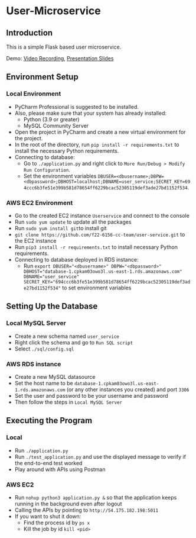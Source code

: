 # User-Microservice

## Introduction

This is a simple Flask based user microservice.

Demo: [Video Recording](https://youtu.be/IW4IQe46KFg), [Presentation Slides](https://docs.google.com/presentation/d/1HG4Q6YdYU-IPsPstCrpNPSzbTTi_HwuTJENlMxSjNfc/edit?usp=sharing)


## Environment Setup
### Local Environment
- PyCharm Professional is suggested to be installed.
- Also, please make sure that your system has already installed:
  - Python (3.9 or greater)
  - MySQL Community Server
- Open the project in PyCharm and create a new virtual environment for the project.
- In the root of the directory, run ```pip install -r requirements.txt``` to install the necessary Python requirements.
- Connecting to database:
  - Go to ```./application.py``` and right click to ```More Run/Debug > Modify Run Configuration```.
  - Set the environment variables ```DBUSER=<dbusername>;DBPW=<dbpassword>;DBHOST=localhost;DBNAME=user_service;SECRET_KEY=694ccc6b3fe51e399b581d78654ff6229bcac52305119def3ade27bd1152f534```.

### AWS EC2 Environment
- Go to the created EC2 instance ```Userservice``` and connect to the console
- Run ```sudo yum update``` to update all the packages
- Run ```sudo yum install git```to install git
- ```git clone https://github.com/f22-6156-cc-team/user-service.git``` to the EC2 instance
- Run ```pip3 install -r requirements.txt``` to install necessary Python requirements.
- Connecting to database deployed in RDS instance:
  - Run ```export DBUSER="<dbusername>" DBPW="<dbpassword>" DBHOST="database-1.cpkam03owo3l.us-east-1.rds.amazonaws.com" DBNAME="user_service" SECRET_KEY="694ccc6b3fe51e399b581d78654ff6229bcac52305119def3ade27bd1152f534"``` to set environment variables

## Setting Up the Database
### Local MySQL Server
- Create a new schema named ```user_service```
- Right click the schema and go to ```Run SQL script```
- Select ```./sql/config.sql```

### AWS RDS instance
- Create a new MySQL datasource
- Set the host name to be ```database-1.cpkam03owo3l.us-east-1.rds.amazonaws.com``` (or any other instances you created) and port ```3306```
- Set the user and password to be your username and password
- Then follow the steps in ```Local MySQL Server```

## Executing the Program
### Local
- Run ```./application.py```
- Run ```./test_application.py``` and use the displayed message to verify if the end-to-end test worked
- Play around with APIs using Postman

### AWS EC2
- Run ```nohup python3 application.py &``` so that the application keeps running in the background even after logout
- Calling the APIs by pointing to ```http://54.175.182.198:5011```
- If you want to shut it down:
  - Find the process id by ```ps x```
  - Kill the job by id ```kill <pid>```
